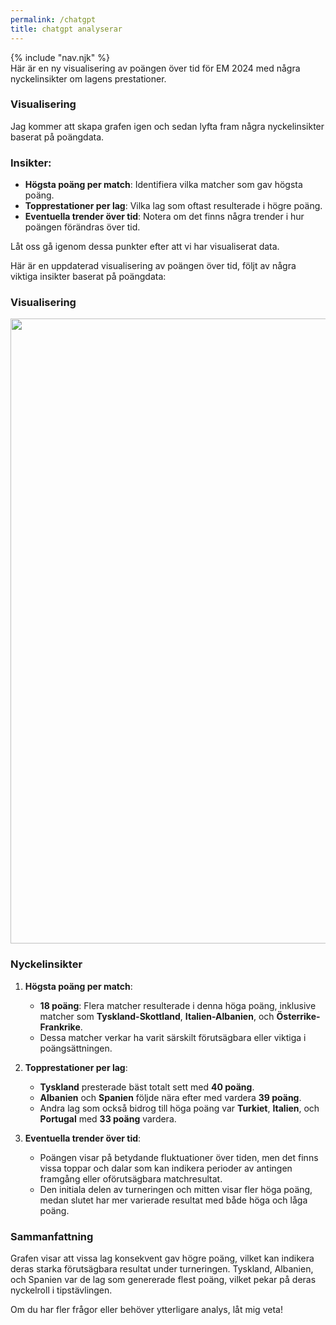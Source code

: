 ```yaml
---
permalink: /chatgpt
title: chatgpt analyserar
---
```

<!DOCTYPE html>
<html lang="en">
  <head>
    <meta charset="UTF-8" />
    <meta name="viewport" content="width=device-width, initial-scale=1.0" />
    <link rel="stylesheet" href="assets/css/pages.css" />
    <title>Tips</title>
  </head>
  <body>
    {% include "nav.njk" %}
    <br />
   Här är en ny visualisering av poängen över tid för EM 2024 med några nyckelinsikter om lagens prestationer.

### Visualisering

Jag kommer att skapa grafen igen och sedan lyfta fram några nyckelinsikter baserat på poängdata.

### Insikter:
- **Högsta poäng per match**: Identifiera vilka matcher som gav högsta poäng.
- **Topprestationer per lag**: Vilka lag som oftast resulterade i högre poäng.
- **Eventuella trender över tid**: Notera om det finns några trender i hur poängen förändras över tid.

Låt oss gå igenom dessa punkter efter att vi har visualiserat data.

Här är en uppdaterad visualisering av poängen över tid, följt av några viktiga insikter baserat på poängdata:

### Visualisering
<img src="/assets/media/euro24/emtrend.jpg" width=1000px>

### Nyckelinsikter

1. **Högsta poäng per match**:
   - **18 poäng**: Flera matcher resulterade i denna höga poäng, inklusive matcher som **Tyskland-Skottland**, **Italien-Albanien**, och **Österrike-Frankrike**.
   - Dessa matcher verkar ha varit särskilt förutsägbara eller viktiga i poängsättningen.

2. **Topprestationer per lag**:
   - **Tyskland** presterade bäst totalt sett med **40 poäng**.
   - **Albanien** och **Spanien** följde nära efter med vardera **39 poäng**.
   - Andra lag som också bidrog till höga poäng var **Turkiet**, **Italien**, och **Portugal** med **33 poäng** vardera.

3. **Eventuella trender över tid**:
   - Poängen visar på betydande fluktuationer över tiden, men det finns vissa toppar och dalar som kan indikera perioder av antingen framgång eller oförutsägbara matchresultat.
   - Den initiala delen av turneringen och mitten visar fler höga poäng, medan slutet har mer varierade resultat med både höga och låga poäng.

### Sammanfattning

Grafen visar att vissa lag konsekvent gav högre poäng, vilket kan indikera deras starka förutsägbara resultat under turneringen. Tyskland, Albanien, och Spanien var de lag som genererade flest poäng, vilket pekar på deras nyckelroll i tipstävlingen.

Om du har fler frågor eller behöver ytterligare analys, låt mig veta!
  </body>
</html>



